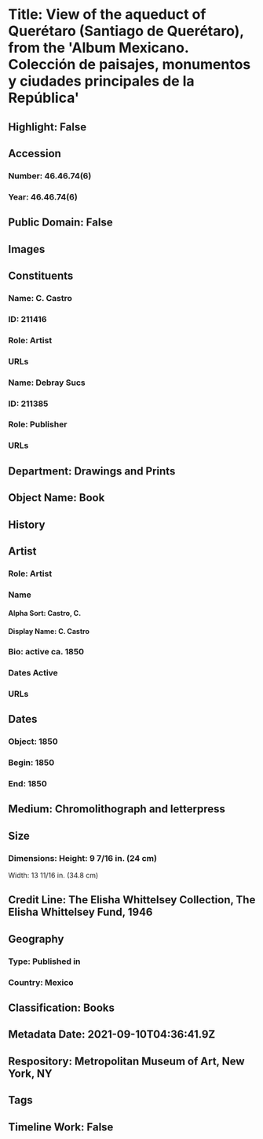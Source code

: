 # Title: View of the aqueduct of Querétaro (Santiago de Querétaro), from the 'Album Mexicano. Colección de paisajes, monumentos y ciudades principales de la República'
## Highlight: False
## Accession
### Number: 46.46.74(6)
### Year: 46.46.74(6)
## Public Domain: False
## Images
## Constituents
### Name: C. Castro
### ID: 211416
### Role: Artist
### URLs
### Name: Debray Sucs
### ID: 211385
### Role: Publisher
### URLs
## Department: Drawings and Prints
## Object Name: Book
## History
## Artist
### Role: Artist
### Name
#### Alpha Sort: Castro, C.
#### Display Name: C. Castro
### Bio: active ca. 1850
### Dates Active
### URLs
## Dates
### Object: 1850
### Begin: 1850
### End: 1850
## Medium: Chromolithograph and letterpress
## Size
### Dimensions: Height: 9 7/16 in. (24 cm)
Width: 13 11/16 in. (34.8 cm)
## Credit Line: The Elisha Whittelsey Collection, The Elisha Whittelsey Fund, 1946
## Geography
### Type: Published in
### Country: Mexico
## Classification: Books
## Metadata Date: 2021-09-10T04:36:41.9Z
## Respository: Metropolitan Museum of Art, New York, NY
## Tags
## Timeline Work: False